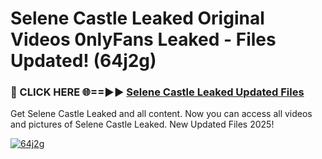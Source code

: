 # Selene Castle Leaked Original Videos 0nlyFans Leaked - Files Updated! (64j2g)

<h3>🔴 CLICK HERE 🌐==►► <a href="https://tinyurl.com/ehrbuxhb" rel="nofollow">Selene Castle Leaked Updated Files</a></h3>

Get Selene Castle Leaked and all content. Now you can access all videos and pictures of Selene Castle Leaked. New Updated Files 2025!

[![64j2g](https://i.imgur.com/lVYEuWS.gif)](https://tinyurl.com/ehrbuxhb)
